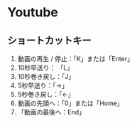 # Youtube

## ショートカットキー
1. 動画の再生 / 停止：「K」または「Enter」
2. 10秒早送り： 「L」
3. 10秒巻き戻し：「J」
4. 5秒早送り：「→」
5. 5秒巻き戻し：「←」
7. 動画の先頭へ：「0」または「Home」
8. 「動画の最後へ：End」
